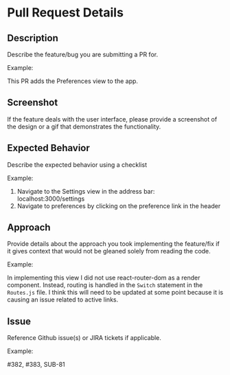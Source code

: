 # Pull Request Details

## Description

Describe the feature/bug you are submitting a PR for.

Example:

This PR adds the Preferences view to the app.

## Screenshot

If the feature deals with the user interface, please provide a screenshot of the design or a gif that demonstrates the functionality.

## Expected Behavior

Describe the expected behavior using a checklist

Example:

1. Navigate to the Settings view in the address bar: localhost:3000/settings
1. Navigate to preferences by clicking on the preference link in the header

## Approach

Provide details about the approach you took implementing the feature/fix if it gives context that would not be gleaned solely from reading the code.

Example:

In implementing this view I did not use react-router-dom as a render component. Instead, routing is handled in the `Switch` statement in the `Routes.js` file. I think this will need to be updated at some point because it is causing an issue related to active links.

## Issue

Reference Github issue(s) or JIRA tickets if applicable.

Example:

#382, #383, SUB-81
